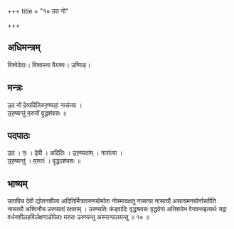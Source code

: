 +++
title = "१० उत नो"

+++
## अधिमन्त्रम्
विश्वेदेवाः। विश्वमना वैयश्वः। उष्णिक्।

## मन्त्रः
उ॒त नो॑ दे॒व्यदि॑तिरुरु॒ष्यतां॒ नास॑त्या ।  
उ॒रु॒ष्यन्तु॑ म॒रुतो॑ वृ॒द्धश॑वसः ॥

## पदपाठः
उ॒त । नः॒ । दे॒वी । अदि॑तिः । उ॒रु॒ष्यता॑म् । नास॑त्या ।  
उ॒रु॒ष्यन्तु॑ । म॒रुतः॑ । वृ॒द्धऽश॑वसः ॥

## भाष्यम्
उतापिच देवी द्योतनशीला अदितिर्मित्रावरुणयोर्माता नोस्मान्रक्षतु नासत्या नासत्यौ असत्यमनयोर्नास्तीति नासत्यौ अश्विनौच उरुष्यतां रक्षताम् । उरुष्यतिः कंड्वादिः वृद्धश्रवसः वृद्धवेगा अतिशयेन वेगवन्तइत्यर्थः यद्वा वर्धनशीलहविर्लक्षणान्नोपेताः मरुतः उरुष्यन्तु अस्मान्पालयन्तु ॥ १० ॥